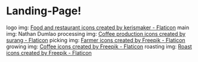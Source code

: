 # Landing-Page!

logo img: <a href="https://www.flaticon.com/free-icons/food-and-restaurant" title="food and restaurant icons">Food and restaurant icons created by kerismaker - Flaticon</a>
main img: Nathan Dumlao 
processing img: <a href="https://www.flaticon.com/free-icons/coffee-production" title="coffee production icons">Coffee production icons created by surang - Flaticon</a>
picking img: <a href="https://www.flaticon.com/free-icons/farmer" title="farmer icons">Farmer icons created by Freepik - Flaticon</a>
growing img: <a href="https://www.flaticon.com/free-icons/coffee" title="coffee icons">Coffee icons created by Freepik - Flaticon</a>
roasting img: <a href="https://www.flaticon.com/free-icons/roast" title="roast icons">Roast icons created by Freepik - Flaticon</a>